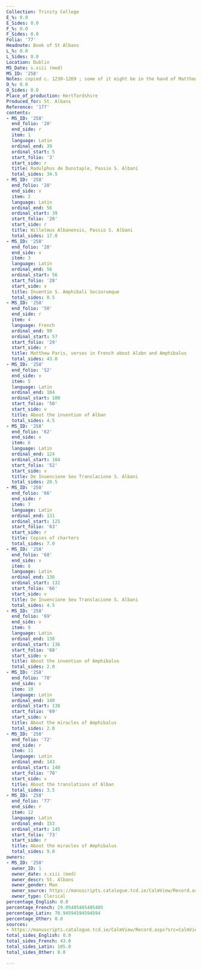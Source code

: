 ```yaml
---
Collection: Trinity College
E_%: 0.0
E_Sides: 0.0
F_%: 0.0
F_Sides: 0.0
Folia: '77'
Headnote: Book of St Albans
L_%: 0.0
L_Sides: 0.0
Location: Dublin
MS_Date: s.xiii (med)
MS_ID: '258'
Notes: copied c. 1230-1269 ; some of it might be in the hand of Matthew Paris
O_%: 0.0
O_Sides: 0.0
Place_of_production: Hertfordshire
Produced_for: St. Albans
Reference: '177'
contents:
- MS_ID: '258'
  end_folio: '20'
  end_side: r
  item: 1
  language: Latin
  ordinal_end: 39
  ordinal_start: 5
  start_folio: '3'
  start_side: r
  title: Radulphus de Dunstaple, Passio S. Albani
  total_sides: 34.5
- MS_ID: '258'
  end_folio: '28'
  end_side: v
  item: 2
  language: Latin
  ordinal_end: 56
  ordinal_start: 39
  start_folio: '20'
  start_side: r
  title: Willelmus Albanensis, Passio S. Albani
  total_sides: 17.0
- MS_ID: '258'
  end_folio: '28'
  end_side: v
  item: 3
  language: Latin
  ordinal_end: 56
  ordinal_start: 56
  start_folio: '28'
  start_side: v
  title: Inuentio S. Amphibali Sociorumque
  total_sides: 0.5
- MS_ID: '258'
  end_folio: '50'
  end_side: r
  item: 4
  language: French
  ordinal_end: 99
  ordinal_start: 57
  start_folio: '29'
  start_side: r
  title: Matthew Paris, verses in French about Alabn and Amphibalus
  total_sides: 43.0
- MS_ID: '258'
  end_folio: '52'
  end_side: v
  item: 5
  language: Latin
  ordinal_end: 104
  ordinal_start: 100
  start_folio: '50'
  start_side: v
  title: About the invention of Alban
  total_sides: 4.5
- MS_ID: '258'
  end_folio: '62'
  end_side: v
  item: 6
  language: Latin
  ordinal_end: 124
  ordinal_start: 104
  start_folio: '52'
  start_side: v
  title: De Inuencione Seu Translacione S. Albani
  total_sides: 20.5
- MS_ID: '258'
  end_folio: '66'
  end_side: r
  item: 7
  language: Latin
  ordinal_end: 131
  ordinal_start: 125
  start_folio: '63'
  start_side: r
  title: Copies of charters
  total_sides: 7.0
- MS_ID: '258'
  end_folio: '68'
  end_side: v
  item: 8
  language: Latin
  ordinal_end: 136
  ordinal_start: 132
  start_folio: '66'
  start_side: v
  title: De Inuencione Seu Translacione S. Albani
  total_sides: 4.5
- MS_ID: '258'
  end_folio: '69'
  end_side: v
  item: 9
  language: Latin
  ordinal_end: 138
  ordinal_start: 136
  start_folio: '68'
  start_side: v
  title: About the invention of Amphibalus
  total_sides: 2.0
- MS_ID: '258'
  end_folio: '70'
  end_side: v
  item: 10
  language: Latin
  ordinal_end: 140
  ordinal_start: 138
  start_folio: '69'
  start_side: v
  title: About the miracles of Amphibalus
  total_sides: 2.0
- MS_ID: '258'
  end_folio: '72'
  end_side: r
  item: 11
  language: Latin
  ordinal_end: 143
  ordinal_start: 140
  start_folio: '70'
  start_side: v
  title: About the translations of Alban
  total_sides: 3.5
- MS_ID: '258'
  end_folio: '77'
  end_side: r
  item: 12
  language: Latin
  ordinal_end: 153
  ordinal_start: 145
  start_folio: '73'
  start_side: r
  title: About the miracles of Amphibalus
  total_sides: 9.0
owners:
- MS_ID: '258'
  owner_ID: 1
  owner_date: s.xiii (med)
  owner_descr: St. Albans
  owner_gender: Man
  owner_source: https://manuscripts.catalogue.tcd.ie/CalmView/Record.aspx?src=CalmView.Catalog&id=IE+TCD+MS+177
  owner_type: Clerical
percentage_English: 0.0
percentage_French: 29.05405405405405
percentage_Latin: 70.94594594594594
percentage_Other: 0.0
sources:
- https://manuscripts.catalogue.tcd.ie/CalmView/Record.aspx?src=CalmView.Catalog&id=IE+TCD+MS+177
total_sides_English: 0.0
total_sides_French: 43.0
total_sides_Latin: 105.0
total_sides_Other: 0.0

---
```

